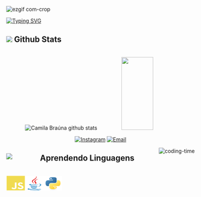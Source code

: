 
![ezgif com-crop](https://user-images.githubusercontent.com/125037138/222974406-b63066df-fd3a-405e-b402-78c46254fbab.png)

[![Typing SVG](https://readme-typing-svg.herokuapp.com/?color=FFDAB9&size=35&center=true&vCenter=true&width=1000&lines=I'm+16+years+old;I'm+from+Brazil:%29)](https://git.io/typing-svg)


## <img src="https://media.giphy.com/media/iY8CRBdQXODJSCERIr/giphy.gif" width="35"><b> Github Stats </b>
<br>

<div align="center">  
 <div align="center">  
  <img width="49%" height="195px" src="https://github-readme-stats.vercel.app/api?username=Cam1ss&show_icons=true&count_private=true&hide_border=true&title_color=A52A2A&icon_color=B0C4DE&text_color=FFDAB9&bg_color=0d1117" alt="Camila Braúna github stats" /> 
  <img width="41%" height="195px" src="https://github-readme-stats.vercel.app/api/top-langs/?username=Cam1ss&layout=compact&hide_border=true&title_color=A52A2A&text_color=B0C4DE&bg_color=0d1117" />
 
  
[![Instagram](https://img.shields.io/badge/Instagram-E4405F?style=for-the-badge&logo=instagram&logoColor=white)](https://instagram.com/jessi_kaa01)
[![Email](https://img.shields.io/badge/Gmail-D14836?style=for-the-badge&logo=gmail&logoColor=white)](mailto:git9codi@gmail.com)

<img align="right" height="150" alt="coding-time" src="https://user-images.githubusercontent.com/125037138/218316490-3707a0f6-7111-4a49-bf37-261551580f02.gif">
</div>
  
## <img align="left" src="https://media2.giphy.com/media/QssGEmpkyEOhBCb7e1/giphy.gif?cid=ecf05e47a0n3gi1bfqntqmob8g9aid1oyj2wr3ds3mg700bl&rid=giphy.gif" width ="25"><b>Aprendendo Linguagens</b>
 
 <div style="display: inline_block"><br>
    <img align="left" height="40" width="50" alt="js-icon"  src="https://raw.githubusercontent.com/devicons/devicon/master/icons/javascript/javascript-plain.svg">
    <img align="left" height="40" width="50" alt="java-icon" src="https://raw.githubusercontent.com/devicons/devicon/master/icons/java/java-original.svg">
    <img align="left" height="40" width="50" src="https://raw.githubusercontent.com/devicons/devicon/master/icons/python/python-original.svg">
     </div>
     
  
